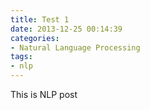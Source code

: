 ```yaml
---
title: Test 1
date: 2013-12-25 00:14:39
categories:
- Natural Language Processing
tags:
- nlp
---
```

This is NLP post